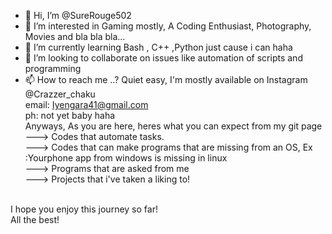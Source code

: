 - 👋 Hi, I’m @SureRouge502
- 👀 I’m interested in Gaming mostly, A Coding Enthusiast, Photography, Movies and bla bla bla...
- 🌱 I’m currently learning Bash , C++ ,Python just cause i can haha
- 💞️ I’m looking to collaborate on issues like automation of scripts and programming
- 📫 How to reach me ..?
Quiet easy, I'm mostly available on Instagram @Crazzer_chaku</br>
email: Iyengara41@gmail.com</br>
ph: not yet baby haha</br>
Anyways, As you are here, heres what you can expect from my git page</br>
---> Codes that automate tasks.</br>
---> Codes that can make programs that are missing from an OS, Ex :Yourphone app from windows is missing in linux</br>
---> Programs that are asked from me</br>
---> Projects that i've taken a liking to!</br>
</br>
I hope you enjoy this journey so far!</br>
All the best!</br>
<!---
SureRouge502/SureRouge502 is a ✨ special ✨ repository because its `README.md` (this file) appears on your GitHub profile.
You can click the Preview link to take a look at your changes.
--->
